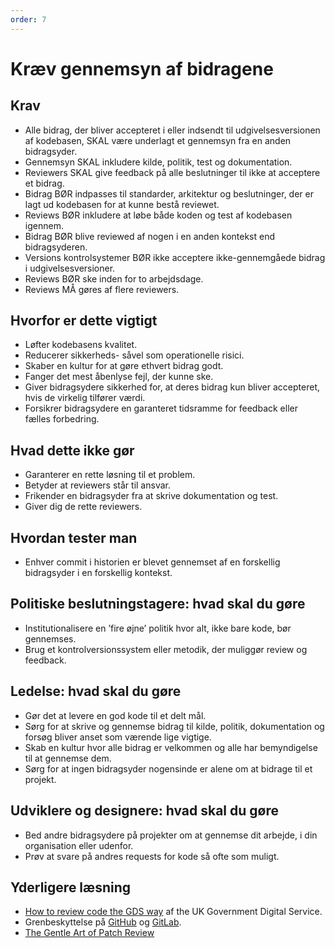 ```yaml
---
order: 7
---
```


# Kræv gennemsyn af bidragene

## Krav

* Alle bidrag, der bliver accepteret i eller indsendt til udgivelsesversionen af kodebasen, SKAL være underlagt et gennemsyn fra en anden bidragsyder.
* Gennemsyn SKAL inkludere kilde, politik, test og dokumentation.
* Reviewers SKAL give feedback på alle beslutninger til ikke at acceptere et bidrag.
* Bidrag BØR indpasses til standarder, arkitektur og beslutninger, der er lagt ud kodebasen for at kunne bestå reviewet.
* Reviews BØR inkludere at løbe både koden og test af kodebasen igennem.
* Bidrag BØR blive reviewed af nogen i en anden kontekst end bidragsyderen.
* Versions kontrolsystemer BØR ikke acceptere ikke-gennemgåede bidrag i udgivelsesversioner.
* Reviews BØR ske inden for to arbejdsdage.
* Reviews MÅ gøres af flere reviewers.

## Hvorfor er dette vigtigt

* Løfter kodebasens kvalitet.
* Reducerer sikkerheds- såvel som operationelle risici.
* Skaber en kultur for at gøre ethvert bidrag godt.
* Fanger det mest åbenlyse fejl, der kunne ske.
* Giver bidragsydere sikkerhed for, at deres bidrag kun bliver accepteret, hvis de virkelig tilfører værdi.
* Forsikrer bidragsydere en garanteret tidsramme for feedback eller fælles forbedring.

## Hvad dette ikke gør

* Garanterer en rette løsning til et problem.
* Betyder at reviewers står til ansvar.
* Frikender en bidragsyder fra at skrive dokumentation og test.
* Giver dig de rette reviewers.

## Hvordan tester man

* Enhver commit i historien er blevet gennemset af en forskellig bidragsyder i en forskellig kontekst.

## Politiske beslutningstagere: hvad skal du gøre

* Institutionalisere en ’fire øjne’ politik hvor alt, ikke bare kode, bør gennemses.
* Brug et kontrolversionssystem eller metodik, der muliggør review og feedback.

## Ledelse: hvad skal du gøre

* Gør det at levere en god kode til et delt mål.
* Sørg for at skrive og gennemse bidrag til kilde, politik, dokumentation og forsøg bliver anset som værende lige vigtige.
* Skab en kultur hvor alle bidrag er velkommen og alle har bemyndigelse til at gennemse dem.
* Sørg for at ingen bidragsyder nogensinde er alene om at bidrage til et projekt.

## Udviklere og designere: hvad skal du gøre

* Bed andre bidragsydere på projekter om at gennemse dit arbejde, i din organisation eller udenfor.
* Prøv at svare på andres requests for kode så ofte som muligt.

## Yderligere læsning

* [How to review code the GDS way](https://gds-way.cloudapps.digital/manuals/code-review-guidelines.html#content) af the UK Government Digital Service.
* Grenbeskyttelse på [GitHub](https://help.github.com/en/articles/about-protected-branches) og [GitLab](https://about.gitlab.com/2014/11/26/keeping-your-code-protected/).
* [The Gentle Art of Patch Review](https://sage.thesharps.us/2014/09/01/the-gentle-art-of-patch-review/)
